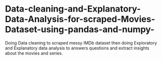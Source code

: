 # Data-cleaning-and-Explanatory-Data-Analysis-for-scraped-Movies-Dataset-using-pandas-and-numpy-
Doing Data cleaning to scraped messy IMDb dataset then doing Exploratory and Explanatory data analysis to answers questions and extract insights about the movies and series.
